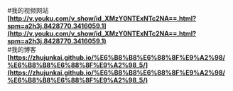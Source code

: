 #我的视频网站
<strong>[http://v.youku.com/v_show/id_XMzY0NTExNTc2NA==.html?spm=a2h3j.8428770.3416059.1](http://v.youku.com/v_show/id_XMzY0NTExNTc2NA==.html?spm=a2h3j.8428770.3416059.1)</strong></br>
#我的博客
<strong>[https://zhujunkai.github.io/%E6%B8%B8%E6%88%8F%E9%A2%98/%E6%B8%B8%E6%88%8F%E9%A2%98_5/](https://zhujunkai.github.io/%E6%B8%B8%E6%88%8F%E9%A2%98/%E6%B8%B8%E6%88%8F%E9%A2%98_5/)</strong>
